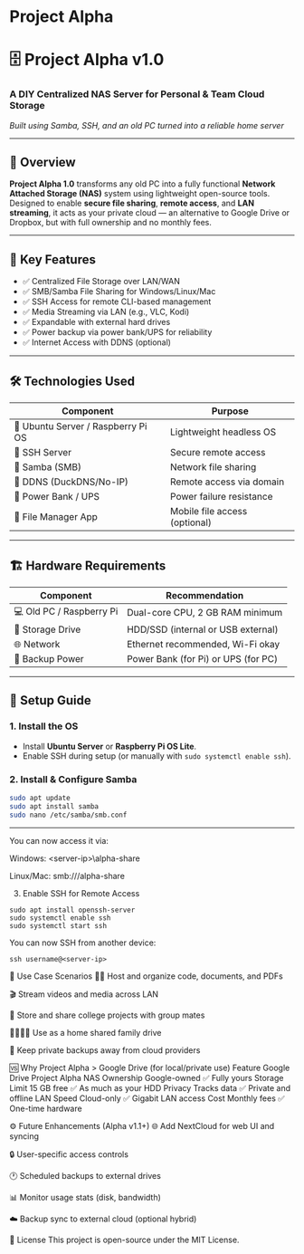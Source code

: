 
# Project Alpha

# 🗄️ Project Alpha v1.0

### A DIY Centralized NAS Server for Personal & Team Cloud Storage  
_Built using Samba, SSH, and an old PC turned into a reliable home server_

---

## 📌 Overview

**Project Alpha 1.0** transforms any old PC into a fully functional **Network Attached Storage (NAS)** system using lightweight open-source tools. Designed to enable **secure file sharing**, **remote access**, and **LAN streaming**, it acts as your private cloud — an alternative to Google Drive or Dropbox, but with full ownership and no monthly fees.

---

## 🧠 Key Features

- ✅ Centralized File Storage over LAN/WAN  
- ✅ SMB/Samba File Sharing for Windows/Linux/Mac  
- ✅ SSH Access for remote CLI-based management  
- ✅ Media Streaming via LAN (e.g., VLC, Kodi)  
- ✅ Expandable with external hard drives  
- ✅ Power backup via power bank/UPS for reliability  
- ✅ Internet Access with DDNS (optional)

---

## 🛠️ Technologies Used

| Component          | Purpose                        |
|--------------------|--------------------------------|
| 🐧 Ubuntu Server / Raspberry Pi OS | Lightweight headless OS |
| 🔐 SSH Server       | Secure remote access           |
| 📂 Samba (SMB)      | Network file sharing           |
| 📡 DDNS (DuckDNS/No-IP) | Remote access via domain  |
| 🔌 Power Bank / UPS | Power failure resistance       |
| 📱 File Manager App | Mobile file access (optional)  |

---

## 🏗️ Hardware Requirements

| Component            | Recommendation                      |
|----------------------|--------------------------------------|
| 💻 Old PC / Raspberry Pi | Dual-core CPU, 2 GB RAM minimum |
| 💾 Storage Drive      | HDD/SSD (internal or USB external)  |
| 🌐 Network            | Ethernet recommended, Wi-Fi okay    |
| 🔌 Backup Power       | Power Bank (for Pi) or UPS (for PC) |

---

## 🚀 Setup Guide

### 1. Install the OS

- Install **Ubuntu Server** or **Raspberry Pi OS Lite**.
- Enable SSH during setup (or manually with `sudo systemctl enable ssh`).

### 2. Install & Configure Samba

```bash
sudo apt update
sudo apt install samba
sudo nano /etc/samba/smb.conf
```
---
You can now access it via:

Windows: \<server-ip>\alpha-share

Linux/Mac: smb://<server-ip>/alpha-share

3. Enable SSH for Remote Access
```
sudo apt install openssh-server
sudo systemctl enable ssh
sudo systemctl start ssh
```
You can now SSH from another device:
```
ssh username@<server-ip>
```

📡 Use Case Scenarios
🧑‍💻 Host and organize code, documents, and PDFs

🎬 Stream videos and media across LAN

🏫 Store and share college projects with group mates

👨‍👩‍👧‍👦 Use as a home shared family drive

🔐 Keep private backups away from cloud providers

🆚 Why Project Alpha > Google Drive (for local/private use)
Feature	Google Drive	Project Alpha NAS
Ownership	Google-owned	✅ Fully yours
Storage Limit	15 GB free	✅ As much as your HDD
Privacy	Tracks data	✅ Private and offline
LAN Speed	Cloud-only	✅ Gigabit LAN access
Cost	Monthly fees	✅ One-time hardware

⚙️ Future Enhancements (Alpha v1.1+)
 🌐 Add NextCloud for web UI and syncing

 🔒 User-specific access controls

 🕐 Scheduled backups to external drives

 📊 Monitor usage stats (disk, bandwidth)

 ☁️ Backup sync to external cloud (optional hybrid)

📜 License
This project is open-source under the MIT License.
